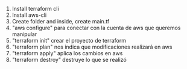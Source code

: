 1. Install terraform cli
2. Install aws-cli
3. Create folder and inside, create main.tf
4. "aws configure" para conectar con la cuenta de aws que queremos manipular
5. "terraform init" crear el proyecto de terraform
5. "terraform plan" nos indica que modificaciones realizará en aws
6. "terraform apply" aplica los cambios en aws
7. "terraform destroy" destruye lo que se realizó

